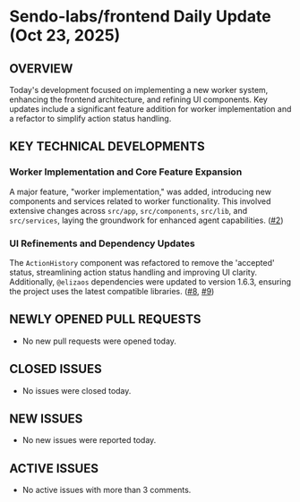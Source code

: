 # Sendo-labs/frontend Daily Update (Oct 23, 2025)
## OVERVIEW 
Today's development focused on implementing a new worker system, enhancing the frontend architecture, and refining UI components. Key updates include a significant feature addition for worker implementation and a refactor to simplify action status handling.

## KEY TECHNICAL DEVELOPMENTS

### Worker Implementation and Core Feature Expansion
A major feature, "worker implementation," was added, introducing new components and services related to worker functionality. This involved extensive changes across `src/app`, `src/components`, `src/lib`, and `src/services`, laying the groundwork for enhanced agent capabilities. ([#2](https://github.com/Sendo-labs/frontend/pull/2))

### UI Refinements and Dependency Updates
The `ActionHistory` component was refactored to remove the 'accepted' status, streamlining action status handling and improving UI clarity. Additionally, `@elizaos` dependencies were updated to version 1.6.3, ensuring the project uses the latest compatible libraries. ([#8](https://github.com/Sendo-labs/frontend/pull/8), [#9](https://github.com/Sendo-labs/frontend/pull/9))

## NEWLY OPENED PULL REQUESTS
- No new pull requests were opened today.

## CLOSED ISSUES
- No issues were closed today.

## NEW ISSUES
- No new issues were reported today.

## ACTIVE ISSUES
- No active issues with more than 3 comments.